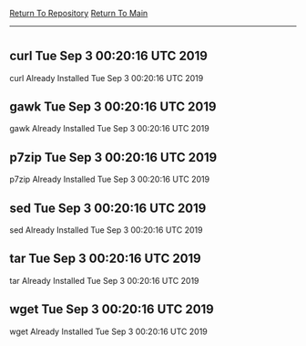 [Return To Repository](https://github.com/deathbybandaid/piholeparser/)
[Return To Main](https://github.com/deathbybandaid/piholeparser/blob/master/RecentRunLogs/Mainlog.md)
____________________________________
# 
## curl Tue Sep 3 00:20:16 UTC 2019
curl Already Installed Tue Sep 3 00:20:16 UTC 2019
## gawk Tue Sep 3 00:20:16 UTC 2019
gawk Already Installed Tue Sep 3 00:20:16 UTC 2019
## p7zip Tue Sep 3 00:20:16 UTC 2019
p7zip Already Installed Tue Sep 3 00:20:16 UTC 2019
## sed Tue Sep 3 00:20:16 UTC 2019
sed Already Installed Tue Sep 3 00:20:16 UTC 2019
## tar Tue Sep 3 00:20:16 UTC 2019
tar Already Installed Tue Sep 3 00:20:16 UTC 2019
## wget Tue Sep 3 00:20:16 UTC 2019
wget Already Installed Tue Sep 3 00:20:16 UTC 2019
